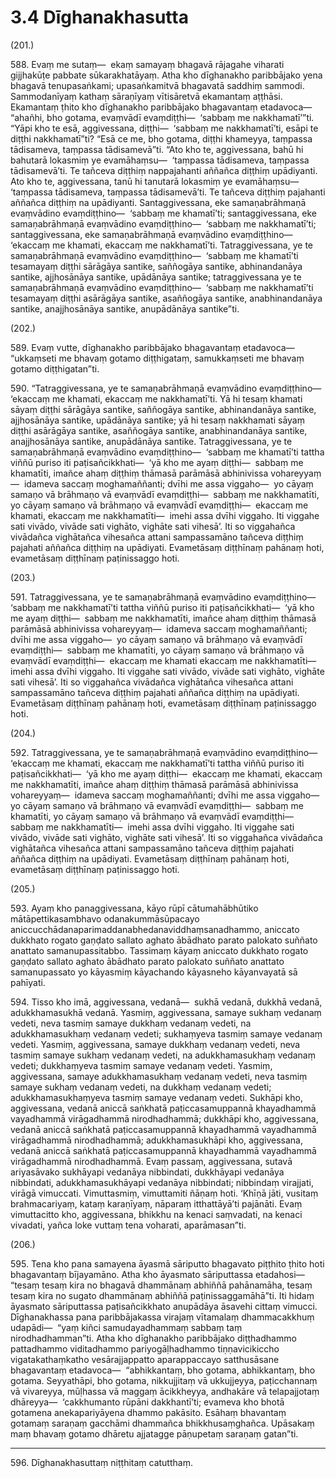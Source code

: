 

# 3.4 Dīghanakhasutta



(201.)

588\. Evaṃ me sutaṃ—  ekaṃ samayaṃ bhagavā rājagahe viharati gijjhakūṭe pabbate sūkarakhatāyaṃ. Atha kho dīghanakho paribbājako yena bhagavā tenupasaṅkami; upasaṅkamitvā bhagavatā saddhiṃ sammodi. Sammodanīyaṃ kathaṃ sāraṇīyaṃ vītisāretvā ekamantaṃ aṭṭhāsi. Ekamantaṃ ṭhito kho dīghanakho paribbājako bhagavantaṃ etadavoca—  “ahañhi, bho gotama, evaṃvādī evaṃdiṭṭhi—  ‘sabbaṃ me nakkhamatī’”ti. “Yāpi kho te esā, aggivessana, diṭṭhi—  ‘sabbaṃ me nakkhamatī’ti, esāpi te diṭṭhi nakkhamatī”ti? “Esā ce me, bho gotama, diṭṭhi khameyya, taṃpassa tādisameva, taṃpassa tādisamevā”ti. “Ato kho te, aggivessana, bahū hi bahutarā lokasmiṃ ye evamāhaṃsu—  ‘taṃpassa tādisameva, taṃpassa tādisamevā’ti. Te tañceva diṭṭhiṃ nappajahanti aññañca diṭṭhiṃ upādiyanti. Ato kho te, aggivessana, tanū hi tanutarā lokasmiṃ ye evamāhaṃsu—  ‘taṃpassa tādisameva, taṃpassa tādisamevā’ti. Te tañceva diṭṭhiṃ pajahanti aññañca diṭṭhiṃ na upādiyanti. Santaggivessana, eke samaṇabrāhmaṇā evaṃvādino evaṃdiṭṭhino—  ‘sabbaṃ me khamatī’ti; santaggivessana, eke samaṇabrāhmaṇā evaṃvādino evaṃdiṭṭhino—  ‘sabbaṃ me nakkhamatī’ti; santaggivessana, eke samaṇabrāhmaṇā evaṃvādino evaṃdiṭṭhino—  ‘ekaccaṃ me khamati, ekaccaṃ me nakkhamatī’ti. Tatraggivessana, ye te samaṇabrāhmaṇā evaṃvādino evaṃdiṭṭhino—  ‘sabbaṃ me khamatī’ti tesamayaṃ diṭṭhi sārāgāya santike, saññogāya santike, abhinandanāya santike, ajjhosānāya santike, upādānāya santike; tatraggivessana ye te samaṇabrāhmaṇā evaṃvādino evaṃdiṭṭhino—  ‘sabbaṃ me nakkhamatī’ti tesamayaṃ diṭṭhi asārāgāya santike, asaññogāya santike, anabhinandanāya santike, anajjhosānāya santike, anupādānāya santike”ti.

(202.)

589\. Evaṃ vutte, dīghanakho paribbājako bhagavantaṃ etadavoca—  “ukkaṃseti me bhavaṃ gotamo diṭṭhigataṃ, samukkaṃseti me bhavaṃ gotamo diṭṭhigatan”ti.

590\. “Tatraggivessana, ye te samaṇabrāhmaṇā evaṃvādino evaṃdiṭṭhino—  ‘ekaccaṃ me khamati, ekaccaṃ me nakkhamatī’ti. Yā hi tesaṃ khamati sāyaṃ diṭṭhi sārāgāya santike, saññogāya santike, abhinandanāya santike, ajjhosānāya santike, upādānāya santike; yā hi tesaṃ nakkhamati sāyaṃ diṭṭhi asārāgāya santike, asaññogāya santike, anabhinandanāya santike, anajjhosānāya santike, anupādānāya santike. Tatraggivessana, ye te samaṇabrāhmaṇā evaṃvādino evaṃdiṭṭhino—  ‘sabbaṃ me khamatī’ti tattha viññū puriso iti paṭisañcikkhati—  ‘yā kho me ayaṃ diṭṭhi—  sabbaṃ me khamatīti, imañce ahaṃ diṭṭhiṃ thāmasā parāmāsā abhinivissa vohareyyaṃ—  idameva saccaṃ moghamaññanti; dvīhi me assa viggaho—  yo cāyaṃ samaṇo vā brāhmaṇo vā evaṃvādī evaṃdiṭṭhi—  sabbaṃ me nakkhamatīti, yo cāyaṃ samaṇo vā brāhmaṇo vā evaṃvādī evaṃdiṭṭhi—  ekaccaṃ me khamati, ekaccaṃ me nakkhamatīti—  imehi assa dvīhi viggaho. Iti viggahe sati vivādo, vivāde sati vighāto, vighāte sati vihesā’. Iti so viggahañca vivādañca vighātañca vihesañca attani sampassamāno tañceva diṭṭhiṃ pajahati aññañca diṭṭhiṃ na upādiyati. Evametāsaṃ diṭṭhīnaṃ pahānaṃ hoti, evametāsaṃ diṭṭhīnaṃ paṭinissaggo hoti.

(203.)

591\. Tatraggivessana, ye te samaṇabrāhmaṇā evaṃvādino evaṃdiṭṭhino—  ‘sabbaṃ me nakkhamatī’ti tattha viññū puriso iti paṭisañcikkhati—  ‘yā kho me ayaṃ diṭṭhi—  sabbaṃ me nakkhamatīti, imañce ahaṃ diṭṭhiṃ thāmasā parāmāsā abhinivissa vohareyyaṃ—  idameva saccaṃ moghamaññanti; dvīhi me assa viggaho—  yo cāyaṃ samaṇo vā brāhmaṇo vā evaṃvādī evaṃdiṭṭhi—  sabbaṃ me khamatīti, yo cāyaṃ samaṇo vā brāhmaṇo vā evaṃvādī evaṃdiṭṭhi—  ekaccaṃ me khamati ekaccaṃ me nakkhamatīti—  imehi assa dvīhi viggaho. Iti viggahe sati vivādo, vivāde sati vighāto, vighāte sati vihesā’. Iti so viggahañca vivādañca vighātañca vihesañca attani sampassamāno tañceva diṭṭhiṃ pajahati aññañca diṭṭhiṃ na upādiyati. Evametāsaṃ diṭṭhīnaṃ pahānaṃ hoti, evametāsaṃ diṭṭhīnaṃ paṭinissaggo hoti.

(204.)

592\. Tatraggivessana, ye te samaṇabrāhmaṇā evaṃvādino evaṃdiṭṭhino—  ‘ekaccaṃ me khamati, ekaccaṃ me nakkhamatī’ti tattha viññū puriso iti paṭisañcikkhati—  ‘yā kho me ayaṃ diṭṭhi—  ekaccaṃ me khamati, ekaccaṃ me nakkhamatīti, imañce ahaṃ diṭṭhiṃ thāmasā parāmāsā abhinivissa vohareyyaṃ—  idameva saccaṃ moghamaññanti; dvīhi me assa viggaho—  yo cāyaṃ samaṇo vā brāhmaṇo vā evaṃvādī evaṃdiṭṭhi—  sabbaṃ me khamatīti, yo cāyaṃ samaṇo vā brāhmaṇo vā evaṃvādī evaṃdiṭṭhi—  sabbaṃ me nakkhamatīti—  imehi assa dvīhi viggaho. Iti viggahe sati vivādo, vivāde sati vighāto, vighāte sati vihesā’. Iti so viggahañca vivādañca vighātañca vihesañca attani sampassamāno tañceva diṭṭhiṃ pajahati aññañca diṭṭhiṃ na upādiyati. Evametāsaṃ diṭṭhīnaṃ pahānaṃ hoti, evametāsaṃ diṭṭhīnaṃ paṭinissaggo hoti.

(205.)

593\. Ayaṃ kho panaggivessana, kāyo rūpī cātumahābhūtiko mātāpettikasambhavo odanakummāsūpacayo aniccucchādanaparimaddanabhedanaviddhaṃsanadhammo, aniccato dukkhato rogato gaṇḍato sallato aghato ābādhato parato palokato suññato anattato samanupassitabbo. Tassimaṃ kāyaṃ aniccato dukkhato rogato gaṇḍato sallato aghato ābādhato parato palokato suññato anattato samanupassato yo kāyasmiṃ kāyachando kāyasneho kāyanvayatā sā pahīyati.

594\. Tisso kho imā, aggivessana, vedanā—  sukhā vedanā, dukkhā vedanā, adukkhamasukhā vedanā. Yasmiṃ, aggivessana, samaye sukhaṃ vedanaṃ vedeti, neva tasmiṃ samaye dukkhaṃ vedanaṃ vedeti, na adukkhamasukhaṃ vedanaṃ vedeti; sukhaṃyeva tasmiṃ samaye vedanaṃ vedeti. Yasmiṃ, aggivessana, samaye dukkhaṃ vedanaṃ vedeti, neva tasmiṃ samaye sukhaṃ vedanaṃ vedeti, na adukkhamasukhaṃ vedanaṃ vedeti; dukkhaṃyeva tasmiṃ samaye vedanaṃ vedeti. Yasmiṃ, aggivessana, samaye adukkhamasukhaṃ vedanaṃ vedeti, neva tasmiṃ samaye sukhaṃ vedanaṃ vedeti, na dukkhaṃ vedanaṃ vedeti; adukkhamasukhaṃyeva tasmiṃ samaye vedanaṃ vedeti. Sukhāpi kho, aggivessana, vedanā aniccā saṅkhatā paṭiccasamuppannā khayadhammā vayadhammā virāgadhammā nirodhadhammā; dukkhāpi kho, aggivessana, vedanā aniccā saṅkhatā paṭiccasamuppannā khayadhammā vayadhammā virāgadhammā nirodhadhammā; adukkhamasukhāpi kho, aggivessana, vedanā aniccā saṅkhatā paṭiccasamuppannā khayadhammā vayadhammā virāgadhammā nirodhadhammā. Evaṃ passaṃ, aggivessana, sutavā ariyasāvako sukhāyapi vedanāya nibbindati, dukkhāyapi vedanāya nibbindati, adukkhamasukhāyapi vedanāya nibbindati; nibbindaṃ virajjati, virāgā vimuccati. Vimuttasmiṃ, vimuttamiti ñāṇaṃ hoti. ‘Khīṇā jāti, vusitaṃ brahmacariyaṃ, kataṃ karaṇīyaṃ, nāparaṃ itthattāyā’ti pajānāti. Evaṃ vimuttacitto kho, aggivessana, bhikkhu na kenaci saṃvadati, na kenaci vivadati, yañca loke vuttaṃ tena voharati, aparāmasan”ti.

(206.)

595\. Tena kho pana samayena āyasmā sāriputto bhagavato piṭṭhito ṭhito hoti bhagavantaṃ bījayamāno. Atha kho āyasmato sāriputtassa etadahosi—  “tesaṃ tesaṃ kira no bhagavā dhammānaṃ abhiññā pahānamāha, tesaṃ tesaṃ kira no sugato dhammānaṃ abhiññā paṭinissaggamāhā”ti. Iti hidaṃ āyasmato sāriputtassa paṭisañcikkhato anupādāya āsavehi cittaṃ vimucci. Dīghanakhassa pana paribbājakassa virajaṃ vītamalaṃ dhammacakkhuṃ udapādi—  “yaṃ kiñci samudayadhammaṃ sabbaṃ taṃ nirodhadhamman”ti. Atha kho dīghanakho paribbājako diṭṭhadhammo pattadhammo viditadhammo pariyogāḷhadhammo tiṇṇavicikiccho vigatakathaṃkatho vesārajjappatto aparappaccayo satthusāsane bhagavantaṃ etadavoca—  “abhikkantaṃ, bho gotama, abhikkantaṃ, bho gotama. Seyyathāpi, bho gotama, nikkujjitaṃ vā ukkujjeyya, paṭicchannaṃ vā vivareyya, mūḷhassa vā maggaṃ ācikkheyya, andhakāre vā telapajjotaṃ dhāreyya—  ‘cakkhumanto rūpāni dakkhantī’ti; evameva kho bhotā gotamena anekapariyāyena dhammo pakāsito. Esāhaṃ bhavantaṃ gotamaṃ saraṇaṃ gacchāmi dhammañca bhikkhusaṃghañca. Upāsakaṃ maṃ bhavaṃ gotamo dhāretu ajjatagge pāṇupetaṃ saraṇaṃ gatan”ti.

---

596\. Dīghanakhasuttaṃ niṭṭhitaṃ catutthaṃ.





